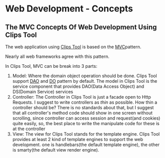 # Web Development - Concepts

## The MVC Concepts Of Web Development Using Clips Tool

The web application using [Clips Tool](http://github.com/guitarpoet/clips-tool/) is based on the [MVC](http://en.wikipedia.org/wiki/Model%E2%80%93view%E2%80%93controller)pattern.

Nearly all web frameworks agree with this pattern.

In Clips Tool, MVC can be break into 3 parts:

1. Model: Where the domain object operation should be done. Clips Tool support [DAO]() and [DO]() pattern by default. The model in Clips Tool is the service component that provides DAO(Data Access Object) and DS(Domain Service) services
2. Controller: The Controller in Clips Tool is just a facade open to Http Requests. I suggest to write controllers as *thin* as possible. How thin a controller should be? There is no standards about that, but I suggest that all controller's method code should show in one screen without scrolling, since controller can access session and request(and cookies) quite easily, so, the best place to write the manipulate code for these is at the controller
3. View: The view for Clips Tool stands for the template engine. Clips Tool provides at least 2 kind of template engines to support the web development. one is handlebars(the default template engine), the other is smarty(the default view render engine).
